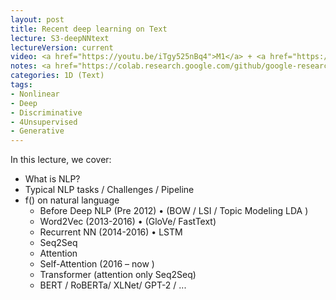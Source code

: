 ```yaml
---
layout: post
title: Recent deep learning on Text
lecture: S3-deepNNtext
lectureVersion: current
video: <a href="https://youtu.be/iTgy525nBq4">M1</a> + <a href="https://youtu.be/w22S24kFMmA">M2</a> +   <a href="https://youtu.be/5UGmLbAvUH0">M3</a>  
notes: <a href="https://colab.research.google.com/github/google-research/bert/blob/master/predicting_movie_reviews_with_bert_on_tf_hub.ipynb">Keras Notebook on DNN text </a> 
categories: 1D (Text)
tags:
- Nonlinear
- Deep
- Discriminative
- 4Unsupervised
- Generative
---
```



In this lecture, we cover: 
- What is NLP?
- Typical NLP tasks / Challenges / Pipeline
- f() on natural language
  + Before Deep NLP (Pre 2012) • (BOW / LSI / Topic Modeling LDA )
  + Word2Vec (2013-2016) • (GloVe/ FastText)
  + Recurrent NN (2014-2016) • LSTM
  + Seq2Seq
  + Attention 
  + Self-Attention (2016 – now )
  + Transformer (attention only Seq2Seq)
  + BERT / RoBERTa/ XLNet/ GPT-2 / ...
 